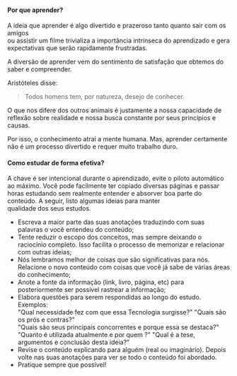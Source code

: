 #### Por que aprender?  

A ideia que aprender é algo divertido e prazeroso  tanto quanto sair com os amigos  
ou assistir um filme trivializa a importância intrínseca do aprendizado e gera expectativas que serão rapidamente frustradas.  

A diversão de aprender vem do sentimento de  satisfação que obtemos do saber e compreender.  

Aristóteles disse:  
>Todos homens tem, por natureza, desejo de conhecer.  

O que nos difere dos outros animais é justamente a nossa capacidade de reflexão sobre  realidade e nossa busca constante por seus princípios e causas.  

Por isso, o conhecimento atrai a mente humana. Mas, aprender certamente não é um processo divertido e requer muito trabalho duro.  

#### Como estudar de forma efetiva?  

A chave é ser intencional durante o aprendizado, evite o piloto automático ao máximo. Você pode facilmente ter copiado diversas páginas e passar horas estudando sem realmente entender e absorver boa parte do conteúdo. A seguir, listo algumas ideias para manter  
qualidade dos seus estudos.  

- Escreva a maior parte das suas anotações traduzindo com  suas palavras o você entendeu do conteúdo;  
- Tente reduzir o escopo dos conceitos, mas sempre deixando o raciocínio completo. Isso facilita o processo de memorizar e relacionar com outras ideias;  
- Nós lembramos melhor de coisas que são significativas para nós. Relacione o novo conteúdo com coisas que você já sabe de várias áreas do conhecimento;
- Anote a fonte da informação (link, livro, página, etc) para posteriormente ser possível rastrear a informação;
- Elabora questões para serem respondidas ao  longo do estudo. Exemplos:  
	"Qual necessidade fez com que essa Tecnologia surgisse?"
	"Quais são os prós e contras?"  
	"Quais são seus principais concorrentes e porque essa se destaca?" 
	"Quanto é utilizada atualmente e por quem ?"
	"Qual é a tese, argumentos e conclusão desta ideia?"  
- Revise o conteúdo explicando para alguém (real  ou imaginário). Depois volte nas suas anotações para ver se todo o conteúdo foi abordado.  
- Pratique sempre que possível! 